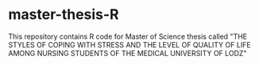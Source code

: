 # master-thesis-R
This repository contains R code for Master of Science thesis called "THE STYLES OF COPING WITH STRESS AND THE LEVEL OF QUALITY OF LIFE AMONG NURSING STUDENTS OF THE MEDICAL UNIVERSITY OF LODZ"
